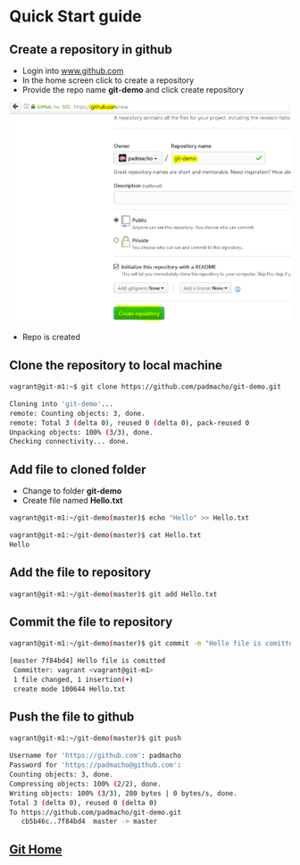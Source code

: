 # Quick Start guide

## Create a repository in github
- Login into www.github.com
- In the home screen click to create a repository
- Provide the repo name **git-demo** and click create repository

 ![Git Hub Create repo](git-hub-create-repo.png)

- Repo is created

## Clone the repository to local machine
```bash
vagrant@git-m1:~$ git clone https://github.com/padmacho/git-demo.git
```
```bash
Cloning into 'git-demo'...
remote: Counting objects: 3, done.
remote: Total 3 (delta 0), reused 0 (delta 0), pack-reused 0
Unpacking objects: 100% (3/3), done.
Checking connectivity... done.
```
## Add file to cloned folder
- Change  to folder **git-demo**
- Create file named **Hello.txt**

```bash
vagrant@git-m1:~/git-demo(master)$ echo "Hello" >> Hello.txt
```
```bash
vagrant@git-m1:~/git-demo(master)$ cat Hello.txt
Hello
```
## Add the file to repository
```bash
vagrant@git-m1:~/git-demo(master)$ git add Hello.txt
```
## Commit the file to repository
```bash
vagrant@git-m1:~/git-demo(master)$ git commit -m "Hello file is comitted"
```
```bash
[master 7f84bd4] Hello file is comitted
 Committer: vagrant <vagrant@git-m1>
 1 file changed, 1 insertion(+)
 create mode 100644 Hello.txt
```
## Push the file to github
```bash
vagrant@git-m1:~/git-demo(master)$ git push                                    
```
```bash
Username for 'https://github.com': padmacho                                    
Password for 'https://padmacho@github.com':                                    
Counting objects: 3, done.                                                     
Compressing objects: 100% (2/2), done.                                         
Writing objects: 100% (3/3), 280 bytes | 0 bytes/s, done.                      
Total 3 (delta 0), reused 0 (delta 0)                                          
To https://github.com/padmacho/git-demo.git                                    
   cb5b46c..7f84bd4  master -> master                                          
```
## [Git Home](index.html)
